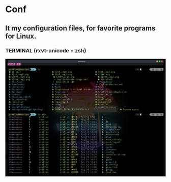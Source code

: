 # Conf

## It my configuration files, for favorite programs for Linux.

### TERMINAL (rxvt-unicode + zsh) 

![Console](https://github.com/BadBourbon/configuration-files/raw/assets/URXVT%2BZSH.png)


